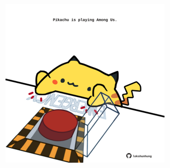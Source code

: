 <!-- built at 06/11/2021, 13:11:35 UTC -->
<p align="center">
  <img width="500" height="500" src="./ReadmeImage.svg">
</p>
